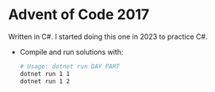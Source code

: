 # Advent of Code 2017

Written in C#. I started doing this one in 2023 to practice C#.

* Compile and run solutions with:
	```bash
	# Usage: dotnet run DAY PART
	dotnet run 1 1
	dotnet run 1 2
	```
